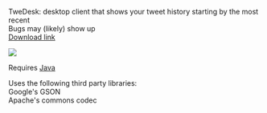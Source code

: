 TweDesk: desktop client that shows your tweet history starting by the most recent  
Bugs may (likely) show up  
[Download link](https://www.dropbox.com/s/fn0bs5isore13q7/TweDesk.zip)

![](http://i.imgur.com/z6Yga8s.jpg)

Requires [Java](https://www.java.com/es/download/)

Uses the following third party libraries:  
Google's GSON  
Apache's commons codec